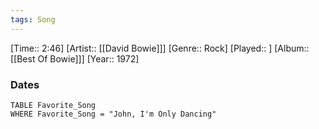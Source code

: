 ```yaml
---
tags: Song  
---
```

[Time:: 2:46]
[Artist:: [[David Bowie]]]
[Genre:: Rock]
[Played:: ]
[Album:: [[Best Of Bowie]]]
[Year:: 1972]
### Dates
````dataview
TABLE Favorite_Song
WHERE Favorite_Song = "John, I'm Only Dancing"
````